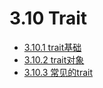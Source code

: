 # 3.10 Trait

- [3.10.1 trait基础](./chapter_3_10_1.md)
- [3.10.2 trait对象](./chapter_3_10_2.md)
- [3.10.3 常见的trait](./chapter_3_10_3.md)
